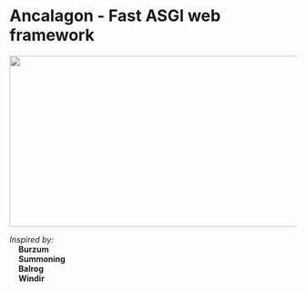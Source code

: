 # Ancalagon - Fast ASGI web framework  
<a href="https://lotr.fandom.com/wiki/Ancalagon"><img src="https://i.ibb.co/Bc01XKz/1.png" width=900 height=300></a>

[logo]: https://i.ibb.co/Bc01XKz/1.png "Logo"

*Inspired by:*  
&nbsp;&nbsp;&nbsp;&nbsp;**Burzum**  
&nbsp;&nbsp;&nbsp;&nbsp;**Summoning**  
&nbsp;&nbsp;&nbsp;&nbsp;**Balrog**  
&nbsp;&nbsp;&nbsp;&nbsp;**Windir**  
